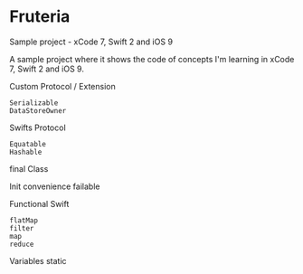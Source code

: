 # Fruteria
Sample project - xCode 7, Swift 2 and iOS 9


A sample project where it shows the code of concepts I'm learning in xCode 7, Swift 2 and iOS 9.

Custom Protocol / Extension

	Serializable
	DataStoreOwner
	
Swifts Protocol	

	Equatable
	Hashable


final Class	
	
Init
	convenience
	failable
	
	
	
	
Functional Swift

	flatMap
	filter
	map
	reduce
	
	
	
Variables
	static
